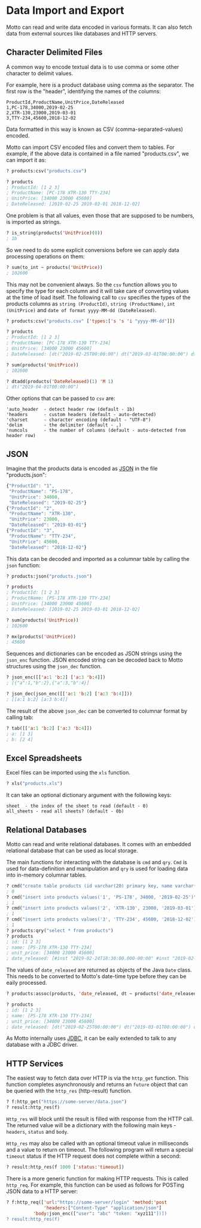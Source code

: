 # Data Import and Export

Motto can read and write data encoded in various formats.
It can also fetch data from external sources like databases and HTTP servers.

## Character Delimited Files

A common way to encode textual data is to use comma or some other character to delimit values.

For example, here is a product database using comma as the separator. The first row is the "header",
identifying the names of the columns:

```
ProductId,ProductName,UnitPrice,DateReleased
1,PC-178,34000,2019-02-25
2,XTR-130,23000,2019-03-01
3,TTY-234,45600,2018-12-02
```

Data formatted in this way is known as CSV (comma-separated-values) encoded.

Motto can import CSV encoded files and convert them to tables. For example, if the above data is contained in a file
named "products.csv", we can import it as:

```lisp
? products:csv("products.csv")

? products
; ProductId: [1 2 3]
; ProductName: [PC-178 XTR-130 TTY-234]
; UnitPrice: [34000 23000 45600]
; DateReleased: [2019-02-25 2019-03-01 2018-12-02]
```

One problem is that all values, even those that are supposed to be numbers, is imported as strings.

```lisp
? is_string(products('UnitPrice)(0))
; 1b
```

So we need to do some explicit conversions before we can apply data processing operations on them:

```lisp
? sum(to_int ~ products('UnitPrice))
; 102600
```

This may not be convenient always. So the `csv` function allows you to specify the type for each column and it will
take care of converting values at the time of load itself. The following call to `csv` specifies the types of
the products columns as `string (ProductId)`, `string (ProductName)`, `int (UnitPrice)` and `date of format yyyy-MM-dd (DateReleased)`.

```lisp
? products:csv("products.csv" ['types:['s 's 'i "yyyy-MM-dd"]])

? products
; ProductId: [1 2 3]
; ProductName: [PC-178 XTR-130 TTY-234]
; UnitPrice: [34000 23000 45600]
; DateReleased: [dt("2019-02-25T00:00:00") dt("2019-03-01T00:00:00") dt("2018-12-02T00:00:00")]

? sum(products('UnitPrice))
; 102600

? dtadd(products('DateReleased)(1) 'M 1)
; dt("2019-04-01T00:00:00")
```

Other options that can be passed to `csv` are:

```
'auto_header  - detect header row (default - 1b)
'headers      - custom headers (default - auto-detected)
'charset      - character encoding (default - "UTF-8")
'delim        - the delimiter (default - ,)
'numcols      - the number of columns (default - auto-detected from header row)
```

## JSON

Imagine that the products data is encoded as [JSON](https://json.org/) in the file "products.json":

```js
{"ProductId": "1",
 "ProductName": "PS-178",
 "UnitPrice": 34000,
 "DateReleased": "2019-02-25"}
{"ProductId": "2",
 "ProductName": "XTR-130",
 "UnitPrice": 23000,
 "DateReleased": "2019-03-01"}
{"ProductId": "3",
 "ProductName": "TTY-234",
 "UnitPrice": 45600,
 "DateReleased": "2018-12-02"}
```

This data can be decoded and imported as a columnar table by calling the `json` function:

```lisp
? products:json("products.json")

? products
; ProductId: [1 2 3]
; ProductName: [PS-178 XTR-130 TTY-234]
; UnitPrice: [34000 23000 45600]
; DateReleased: [2019-02-25 2019-03-01 2018-12-02]

? sum(products('UnitPrice))
; 102600

? mx(products('UnitPrice))
; 45600
```

Sequences and dictionaries can be encoded as JSON strings using the `json_enc` function.
JSON encoded string can be decoded back to Motto structures using the `json_dec` function.

```lisp
? json_enc([['a:1 'b:2] ['a:3 'b:4]])
; [{"a":1,"b":2},{"a":3,"b":4}]

? json_dec(json_enc([['a:1 'b:2] ['a:3 'b:4]]))
; [[a:1 b:2] [a:3 b:4]]
```

The result of the above `json_dec` can be converted to columnar format by calling tab:

```lisp
? tab([['a:1 'b:2] ['a:3 'b:4]])
; a: [1 3]
; b: [2 4]
```

## Excel Spreadsheets

Excel files can be imported using the `xls` function.

```lisp
? xls("products.xls")
```

It can take an optional dictionary argument with the following keys:

```
sheet  - the index of the sheet to read (default - 0)
all_sheets - read all sheets? (default - 0b)
```

## Relational Databases

Motto can read and write relational databases. It comes with an embedded relational database
that can be used as local storage.

The main functions for interacting with the database is `cmd` and `qry`. `Cmd` is used for data-definition and
manipulation and `qry` is used for loading data into in-memory columnar tables.

```lisp
? cmd("create table products (id varchar(20) primary key, name varchar(50), unit_price int, date_released date)")
; 0
? cmd("insert into products values('1', 'PS-178', 34000, '2019-02-25')")
; 1
? cmd("insert into products values('2', 'XTR-130', 23000, '2019-03-01')")
; 1
? cmd("insert into products values('3', 'TTY-234', 45600, '2018-12-02')")
; 1
? products:qry("select * from products")
? products
; id: [1 2 3]
; name: [PS-178 XTR-130 TTY-234]
; unit_price: [34000 23000 45600]
; date_released: [#inst "2019-02-24T18:30:00.000-00:00" #inst "2019-02-28T18:30:00.000-00:00" #inst "2018-12-01T18:30:00.000-00:00"]
```

The values of `date_released` are returned as objects of the Java `Date` class. This needs to be converted to Motto's date-time type
before they can be eaily processed.

```lisp
? products:assoc(products, 'date_released, dt ~ products('date_released))

? products
; id: [1 2 3]
; name: [PS-178 XTR-130 TTY-234]
; unit_price: [34000 23000 45600]
; date_released: [dt("2019-02-25T00:00:00") dt("2019-03-01T00:00:00") dt("2018-12-02T00:00:00")]
```

As Motto internally uses [JDBC](https://en.wikipedia.org/wiki/Java_Database_Connectivity),
it can be eaily extended to talk to any database with a JDBC driver.

## HTTP Services

The easiest way to fetch data over HTTP is via the `http_get` function. This function completes asynchronously and returns an
`future` object that can be queried with the `http_res` (http-result) function.

```lisp
? f:http_get("https://some-server/data.json")
? result:http_res(f)
```

`Http_res` will block until the result is filled with response from the HTTP call.
The returned value will be a dictionary with the following main keys - `headers`, `status` and `body`.

`Http_res` may also be called with an optional timeout value in milliseconds and a value to return on timeout.
The following program will return a special `timeout` status if the HTTP request does not complete within a second:

```lisp
? result:http_res(f 1000 ['status:'timeout])
```

There is a more generic function for making HTTP requests. This is called `http_req`. For example,
this function can be used as follows for POSTing JSON data to a HTTP server:

```lisp
? f:http_req(['url:"https://some-server/login" 'method:'post
              'headers:["Content-Type" "application/json"]
	      'body:json_enc(["user": "abc" "token: "xyz111"])])
? result:http_res(f)
```
